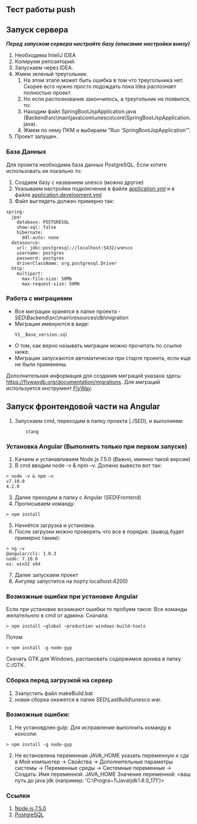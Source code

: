 ## Тест работы push 
## Запуск сервера

***Перед запуском сервера настройте базу (описание настройки внизу)***

1. Необходима InteliJ IDEA
2. Копируем репозиторий.
3. Запускаем через IDEA.
4. Жмем зеленый треугольник.
	1. На этом этапе может быть ошибка в том что треугольника нет. Скорее всго нужно просто подождать пока Idea распознает полностью проект.
	2. Но если распознование закончилось, а треугольник не появился, то:
	3. Находим файл SpringBootJspApplication.java (Backend\src\main\java\com\unesco\core\SpringBootJspApplication.java).
	4. Жмем по нему ПКМ и выбираем "Run 'SpringBootJspApplication'".
5. Проект запущен.

### База Данных

Для проекта необходима база данных PostgreSQL. Если хотите использовать ее локально то:

1. Создаем базу с названием unesco (можно другое)
2. Указываем настройки подключения в файле [application.yml](Backend\src\main\resources\application.development.yml) и в файле
[application.development.yml](Backend\src\main\resources\application.yml)
3. Файл выглядеть должен примерно так:
```
spring:
  jpa:
    database: POSTGRESQL
    show-sql: false
    hibernate:
      ddl-auto: none
  datasource:
    url: jdbc:postgresql://localhost:5432/unesco
    username: postgres
    password: postgres
    driverClassName: org.postgresql.Driver
  http:
    multipart:
      max-file-size: 50Mb
      max-request-size: 50Mb
```

### Работа с миграциями

- Все миграции хранятся в папке проекта - SED\Backend\src\main\resources\db\migration
- Миграции именуются в виде:
   ```
   V1__Base_version.sql
   ```
- О том, как верно называть миграции можно прочитать по ссылке ниже.
- Миграции запускаются автоматически при старте проекта, если еще не были применены.

Дополнительная информация для создания миграций указана здесь: https://flywaydb.org/documentation/migrations.
Для миграций используется инструмент [FlyWay](https://flywaydb.org/).

## Запуск фронтендовой части на Angular
 1. Запускаем cmd, переходим в папку проекта (./SED), и выполняем:
    ```
        stang
    ```

### Установка Angular (Выполнять только при первом запуске)

1. Качаем и устанавливаем Node.js 7.5.0 (Важно, именно такой версии)
2. В cmd вводим node -v & npm –v. Должно вывести вот так:
```aidl
> node -v & npm –v
v7.10.0
4.2.0
```
3. Далее преходим в папку с Angular (SED\Frontend)
4. Прописываем команду:
```aidl
> npm install
```
5. Начнётся загрузка и установка.
6. После загрузки можно проверить что все в порядке. (вывод будет примерно таким):
```aidl
> ng –v
@angular/cli: 1.0.3
node: 7.10.0
os: win32 x64
```
7. Далее запускаем проект
8. Ангуляр запустится на порту localhost:4200)

### Возможные ошибки при установке Angular

Если при установке возникают ошибки то пробуем такое:
Все команды желательнло в cmd от админа:
Сначала.
```aidl
> npm install —global —production windows-build-tools 
```
Потом
```aidl
> npm install -g node-gyp 
```
Скачать GTK для Windows, распаковать содержимое архива в папку C:/GTK.

### Сборка перед загрузкой на сервер

1. Ззапустить файл makeBuild.bat
2. новая сборка окажется в папке SED\LastBuild\unesco.war.

### Возможные ошибки:

1. Не установдлен gulp:
 Для исправление выполнить команду в консоли:
 ```aidl
 > npm install -g node-gyp 
 ```

2. Не встановлена переменная JAVA_HOME указать переменную к сдк в Мой компьютер -> Свойства -> Дополнительные параметры системы -> Переменные среды -> Системные переменные -> Создать:
Имя переменной: JAVA_HOME
Значение переменной: <ваш путь до java jdk (например: 'C:\Progra~1\Java\jdk1.8.0_171')>


### Ссылки
1. [Node.js 7.5.0](https://nodejs.org/en/download/releases/)
2. [PostgreSQL](https://https://postgrespro.ru/docs/postgresql)
